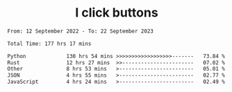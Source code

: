 <h1 align="center">
I click buttons
</h1>

<!--START_SECTION:waka-->

```txt
From: 12 September 2022 - To: 22 September 2023

Total Time: 177 hrs 17 mins

Python             130 hrs 54 mins >>>>>>>>>>>>>>>>>>-------   73.84 %
Rust               12 hrs 27 mins  >>-----------------------   07.02 %
Other              8 hrs 53 mins   >------------------------   05.01 %
JSON               4 hrs 55 mins   >------------------------   02.77 %
JavaScript         4 hrs 24 mins   >------------------------   02.49 %
```

<!--END_SECTION:waka-->
